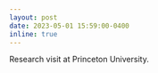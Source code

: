 ```yaml
---
layout: post
date: 2023-05-01 15:59:00-0400
inline: true
---
```

Research visit at Princeton University.
